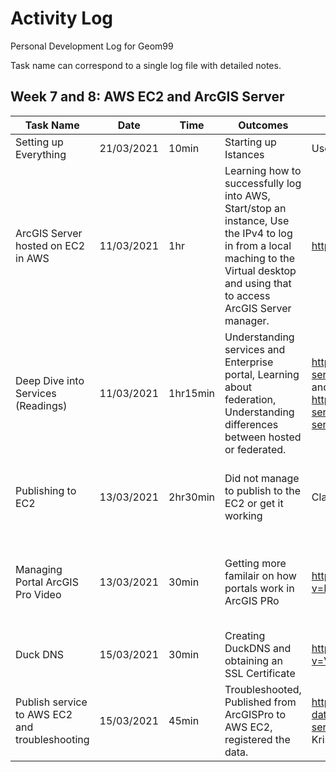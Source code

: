 # Activity Log
Personal Development Log for Geom99

Task name can correspond to a single log file with detailed notes.

## Week 7 and 8: AWS EC2 and ArcGIS Server

| Task Name     | Date     | Time   | Outcomes | Resources  | To Do |
| ------------- |:--------:| ------ | ---------| ---------- | ----- |
| Setting up Everything| 21/03/2021 | 10min | Starting up Istances  | Used Clockify tracker to keep track of my time. | |
| ArcGIS Server hosted on EC2 in AWS | 11/03/2021 | 1hr | Learning how to successfully log into AWS, Start/stop an instance, Use the IPv4 to log in from a local maching to the Virtual desktop and using that to access ArcGIS Server manager. | https://youtu.be/IIBy6d2whEg | To further develop technical understanding of using EC2 with ArcGIS Server. Further exploring. Try using the Duck DNS |
|Deep Dive into Services (Readings) | 11/03/2021 | 1hr15min | Understanding services and Enterprise portal, Learning about federation, Understanding differences between hosted or federated. | https://enterprise.arcgis.com/en/server/latest/publish-services/windows/services-in-arcgis-enterprise.htm and https://enterprise.arcgis.com/en/server/latest/publish-services/windows/relationships-between-web-services-and-portal-items.htm | Try different scenarios using my EC2 |
|Publishing to EC2 | 13/03/2021 | 2hr30min | Did not manage to publish to the EC2 or get it working | Class material, and ArcGIS Site | Watch more videos, find more resources and try this task again | 
|Managing Portal ArcGIS Pro Video| 13/03/2021 | 30min | Getting more familair on how portals work in ArcGIS PRo | https://www.youtube.com/watch?v=KItDcnDQce0&ab_channel=ShawnatGeomaticsFleming | Along with more research try to go back and complete publishing to EC2 | 
|Duck DNS | 15/03/2021 | 30min | Creating DuckDNS and obtaining an SSL Certificate | https://www.youtube.com/watch?v=V2o07DMyNkc&t=23s | |
| Publish service to AWS EC2 and troubleshooting | 15/03/2021 | 45min | Troubleshooted, Published from ArcGISPro to AWS EC2, registered the data. | https://enterprise.arcgis.com/en/server/latest/manage-data/windows/registering-your-data-with-arcgis-server-using-manager.htm , Classmates - Jim and Kristine with troubleshooting. | Do it again! |
